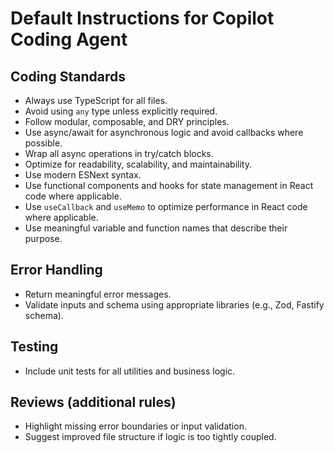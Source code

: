 # Default Instructions for Copilot Coding Agent

## Coding Standards

- Always use TypeScript for all files.
- Avoid using `any` type unless explicitly required.
- Follow modular, composable, and DRY principles.
- Use async/await for asynchronous logic and avoid callbacks where possible.
- Wrap all async operations in try/catch blocks.
- Optimize for readability, scalability, and maintainability.
- Use modern ESNext syntax.
- Use functional components and hooks for state management in React code where applicable.
- Use `useCallback` and `useMemo` to optimize performance in React code where applicable.
- Use meaningful variable and function names that describe their purpose.

## Error Handling

- Return meaningful error messages.
- Validate inputs and schema using appropriate libraries (e.g., Zod, Fastify schema).

## Testing

- Include unit tests for all utilities and business logic.

## Reviews (additional rules)

- Highlight missing error boundaries or input validation.
- Suggest improved file structure if logic is too tightly coupled.